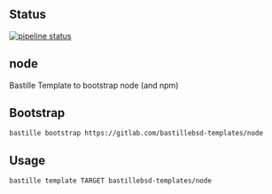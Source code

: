 ## Status
[![pipeline status](https://gitlab.com/bastillebsd-templates/node/badges/master/pipeline.svg)](https://gitlab.com/bastillebsd-templates/node/commits/master)

## node
Bastille Template to bootstrap node (and npm)

## Bootstrap
```shell
bastille bootstrap https://gitlab.com/bastillebsd-templates/node
```

## Usage
```shell
bastille template TARGET bastillebsd-templates/node
```
